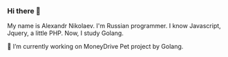 ### Hi there 👋

My name is Alexandr Nikolaev. I'm Russian programmer.
I know Javascript, Jquery, a little PHP.
Now, I study Golang.

 🔭 I’m currently working on MoneyDrive Pet project by Golang.
<!--
**iavealokin/iavealokin** is a ✨ _special_ ✨ repository because its `README.md` (this file) appears on your GitHub profile.

Here are some ideas to get you started:

- 🔭 I’m currently working on ...
- 🌱 I’m currently learning ...
- 👯 I’m looking to collaborate on ...
- 🤔 I’m looking for help with ...
- 💬 Ask me about ...
- 📫 How to reach me: ...
- 😄 Pronouns: ...
- ⚡ Fun fact: ...
-->
